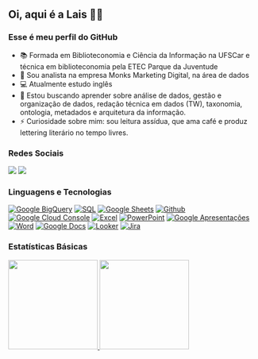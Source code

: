 ## Oi, aqui é a Lais 👋🏾
### Esse é meu perfil do GitHub

- 📚 Formada em Biblioteconomia e Ciência da Informação na UFSCar e técnica em biblioteconomia pela ETEC Parque da Juventude
- 💼 Sou analista na empresa Monks Marketing Digital, na área de dados
- 💻 Atualmente estudo inglês
- 💙 Estou buscando aprender sobre análise de dados, gestão e organização de dados, redação técnica em dados (TW), taxonomia, ontologia, metadados e arquitetura da informação.
- ⚡ Curiosidade sobre mim: sou leitura assídua, que ama café e produz lettering literário no tempo livres.


### Redes Sociais
<div>
  <a href="https://www.linkedin.com/in/laishellen/" target="_blank"><img src="https://img.shields.io/badge/-LinkedIn-%230077B5?style=for-the-badge&logo=linkedin&logoColor=white" target="_blank"></a> <a href="lais_hellen4@hotmail.com" target="_blank"><img src="https://img.shields.io/badge/Microsoft_Outlook-0078D4?style=for-the-badge&logo=microsoft-outlook&logoColor=white" target="_blank"></a>
</div>

### Linguagens e Tecnologias
<div>
  <a href="#"><img alt="Google BigQuery" src="https://img.shields.io/badge/BigQuery-4285F4?style=for-the-badge&logo=google-cloud&logoColor=white"target="_blank"></a> <a href="#"><img alt="SQL" src="https://img.shields.io/badge/SQL-4285F4?style=for-the-badge&logo=data-studio&logoColor=white"target="_blank"></a> <a href="#"><img alt="Google Sheets" src="https://img.shields.io/badge/Google%20Sheets%20-%2334A853.svg?style=for-the-badge&logo=google%20sheets&logoColor=white"target="_blank"></a> <a href="#"><img alt="Github" src="https://img.shields.io/badge/GitHub-100000?style=for-the-badge&logo=github&logoColor=white"target="_blank"></a> <a href="#"><img alt="Google Cloud Console" src="https://img.shields.io/badge/Google_Cloud-4285F4?style=for-the-badge&logo=google-cloud&logoColor=white"target="_blank"></a> <a href="#"><img alt="Excel" src="https://img.shields.io/badge/Microsoft_Excel-217346?style=for-the-badge&logo=microsoft-excel&logoColor=white"target="_blank"></a> <a href="#"><img alt="PowerPoint" src="https://img.shields.io/badge/Microsoft_PowerPoint-B7472A?style=for-the-badge&logo=microsoft-powerpoint&logoColor=white"target="_blank"></a> <a href="#"><img alt="Google Apresentações" src="https://img.shields.io/badge/google_apresentações-B7472A?style=for-the-badge&logo=google-apresentacao&logoColor=white"target="_blank"></a> <a href="#"><img alt="Word" src="https://img.shields.io/badge/Microsoft_Word-2B579A?style=for-the-badge&logo=microsoft-word&logoColor=white"target="_blank"></a> <a href="#"><img alt="Google Docs" src="https://img.shields.io/badge/google_docs-2B579A?style=for-the-badge&logo=google-docs&logoColor=white"target="_blank"></a> <a href="#"><img alt="Looker" src="https://img.shields.io/badge/looker-4285F4?style=for-the-badge&logo=looker&logoColor=white"target="_blank"></a> <a href="#"><img alt="Jira" src="https://img.shields.io/badge/jira-100000?style=for-the-badge&logo=jira&logoColor=white"target="_blank"></a>
  
</div>

### Estatísticas Básicas
<div>
<a href="https://github.com/LaisHellen">
<img loading="lazy" height="180em" src="https://github-readme-stats.vercel.app/api/top-langs/?username=LaisHellen&layout=compact&langs_count=7&theme=dracula"/>
<img loading="lazy" height="180em" src="https://github-readme-stats.vercel.app/api?username=LaisHellen&show_icons=true&theme=dracula&include_all_commits=true&count_private=true"/>
</div>

 

